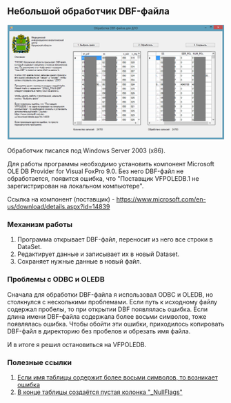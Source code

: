 ## Небольшой обработчик DBF-файла
![Image alt](https://github.com/valerymamontov/screenshots/blob/master/EditDBF.png)

Обработчик писался под Windows Server 2003 (x86).

Для работы программы необходимо установить компонент Microsoft OLE DB Provider for Visual FoxPro 9.0.
Без него DBF-файл не обработается, появится ошибка, что "Поставщик VFPOLEDB.1 не зарегистрирован на локальном компьютере".

Ссылка на компонент (поставщик) - https://www.microsoft.com/en-us/download/details.aspx?id=14839

### Механизм работы
 1. Программа открывает DBF-файл, переносит из него все строки в DataSet. 
 2. Редактирует данные и записывает их в новый Dataset.
 3. Сохраняет нужные данные в новый файл.

### Проблемы с ODBC и OLEDB
Сначала для обработки DBF-файла я использовал ODBC и OLEDB, но столкнулся с несколькими проблемами. 
Если путь к исходному файлу содержал пробелы, то при открытии DBF появлялась ошибка.
Если длина имени DBF-файла содержала более восьми символов, тоже появлялась ошибка.
Чтобы обойти эти ошибки, приходилось копировать DBF-файл в директорию без пробелов и обрезать имя файла.

И в итоге я решил остановиться на VFPOLEDB.

### Полезные ссылки
 1. [Если имя таблицы содержит более восьми символов, то возникает ошибка](https://social.msdn.microsoft.com/Forums/ru-RU/06a350bb-4447-4893-8cf8-ed2bbdedfe37/-dbf-oledbconnection?forum=fordesktopru)
 2. [В конце таблицы создаётся пустая колонка "_NullFlags"](https://stackoverflow.com/questions/30886730/adding-data-to-dbf-file-adds-column-nullflags)
